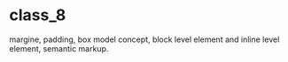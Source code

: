 # class_8
margine, padding,  box model concept, block level element and inline level element, semantic markup.
